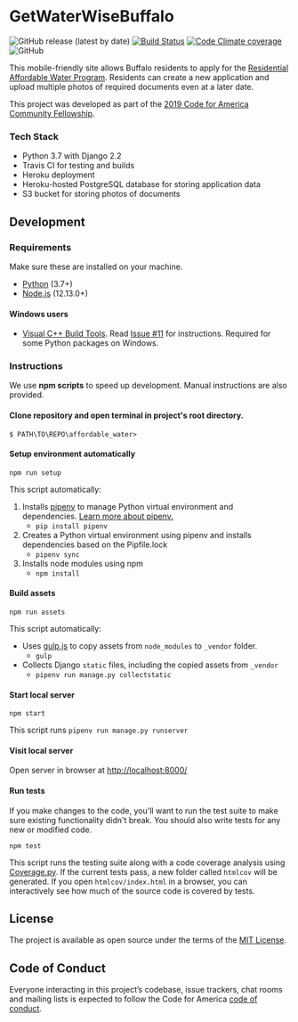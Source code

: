 # GetWaterWiseBuffalo
![GitHub release (latest by date)](https://img.shields.io/github/v/release/CodeForBuffalo/affordable_water)
[![Build Status](https://travis-ci.com/CodeForBuffalo/affordable_water.svg?branch=master)](https://travis-ci.com/CodeForBuffalo/affordable_water)
[![Code Climate coverage](https://img.shields.io/codeclimate/coverage/CodeForBuffalo/affordable_water?label=test%20coverage&logo=Code%20Climate)](https://codeclimate.com/github/CodeForBuffalo/affordable_water)
![GitHub](https://img.shields.io/github/license/CodeForBuffalo/affordable_water)

This mobile-friendly site allows Buffalo residents to apply for the [Residential Affordable Water Program](https://buffalowater.org/wp-content/uploads/2019/03/ResidentialAffordabilityProgram.pdf). Residents can create a new application and upload multiple photos of required documents even at a later date.

This project was developed as part of the [2019 Code for America Community Fellowship](https://www.codeforamerica.org/programs/fellowship/meet-the-fellows).

### Tech Stack
- Python 3.7 with Django 2.2
- Travis CI for testing and builds
- Heroku deployment
- Heroku-hosted PostgreSQL database for storing application data
- S3 bucket for storing photos of documents

## Development

### Requirements
Make sure these are installed on your machine.
- [Python](https://www.python.org/downloads/release/python-374/) (3.7+)
- [Node.js](https://nodejs.org/en/) (12.13.0+)

#### Windows users
- [Visual C++ Build Tools](https://visualstudio.microsoft.com/thank-you-downloading-visual-studio/?sku=BuildTools&rel=16). Read [Issue #11](https://github.com/CodeForBuffalo/affordable_water/issues/11) for instructions. Required for some Python packages on Windows.

### Instructions
We use **npm scripts** to speed up development. Manual instructions are also provided.

#### Clone repository and open terminal in project's root directory.
```
$ PATH\TO\REPO\affordable_water>
```

#### Setup environment automatically
```
npm run setup
```
This script automatically:
1. Installs [pipenv](https://github.com/pypa/pipenv) to manage Python virtual environment and dependencies. [Learn more about pipenv.](https://realpython.com/pipenv-guide/)
    - `pip install pipenv`
2. Creates a Python virtual environment using pipenv and installs dependencies based on the Pipfile.lock
    - `pipenv sync` 
3. Installs node modules using npm
    - `npm install`

#### Build assets
```
npm run assets
```
This script automatically:
- Uses [gulp.js](https://gulpjs.com/) to copy assets from `node_modules` to `_vendor` folder.
    - `gulp`
- Collects Django `static` files, including the copied assets from `_vendor`
    - `pipenv run manage.py collectstatic`

#### Start local server
```
npm start
```
This script runs `pipenv run manage.py runserver`

#### Visit local server
Open server in browser at [http://localhost:8000/](http://localhost:8000/)

#### Run tests
If you make changes to the code, you'll want to run the test suite to make sure existing functionality didn't break. You should also write tests for any new or modified code.
```
npm test
```
This script runs the testing suite along with a code coverage analysis using [Coverage.py](https://coverage.readthedocs.io/en/stable/). If the current tests pass, a new folder called `htmlcov` will be generated. If you open `htmlcov/index.html` in a browser, you can interactively see how much of the source code is covered by tests.

## License

The project is available as open source under the terms of the [MIT License](https://opensource.org/licenses/MIT).

## Code of Conduct

Everyone interacting in this project’s codebase, issue trackers, chat rooms and mailing lists is expected to follow the Code for America [code of conduct](https://brigade.codeforamerica.org/about/code-of-conduct).

